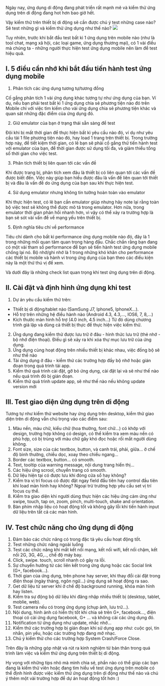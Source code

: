 Ngày nay, ứng dụng di động đang phát triển rất mạnh mẽ và kiểm thử ứng dụng trên di động đang hot hơn bao giờ hết.

Vậy kiểm thử trên thiết bị di động sẽ cần được chú ý test những case nào? Sẽ test những gì và kiểm thử ứng dụng như thế nào?
![](https://images.viblo.asia/3d59ee64-a158-4b6d-ac5a-565e4d03cd8e.jpg)

Tuy nhiên, trước khi bắt đầu test bất kì 1 ứng dụng trên mobile nào (như là tool chat, mạng xã hội, các loại game, ứng dụng thương mại), có 1 vài điều mà chúng ta - những người thực hiện test ứng dụng mobile nên làm để test hiệu quả.
## I. 5 điều cần nhớ khi bắt đầu tiến hành test ứng dụng mobile
1. Phân tích các ứng dụng tương tự/tương đồng

Cố gắng phân tích 1 vài ứng dụng khác tương tự như ứng dụng của bạn. Ví dụ, nếu bạn phải test bất kì 1 ứng dụng chia sẻ phương tiện nào đó trên Mobile chỉ với việc tìm kiếm cho vài ứng dụng chia sẻ phương tiện khác và quan sát những đặc điểm của ứng dụng đó.

2. Giữ emulator của bạn ở trạng thái sẵn sàng để test

Đôi khi bị mất thời gian để thực hiện bất kì yêu cầu nào đó, ví dụ như yêu cầu tải 1 file phương tiện nào đó, hay load 1 trang trên thiết bị. Trong trường hợp này, để tiết kiệm thời gian, có lẽ bạn sẽ phải cố gắng thử tiến hành test với emulator của bạn, để thời gian được sử dụng tối đa, và giảm thiểu tổng số thời gian cho việc test.

3. Phân tích thiết bị liên quan tới các vấn đề

Khi được trang bị, phân tích xem đâu là thiết bị có liên quan tới các vấn đề được biết đến. Việc này giúp bạn hiểu được đâu là vấn đề liên quan tới thiết bị và đâu là vấn đề do ứng dụng của bạn sau khi thực hiện test.

4. Sử dụng emulator nhưng không tin tưởng hoàn toàn vào emulator

Khi thực hiện test, có lẽ bạn cần emulator giúp nhưng hãy note lại rằng toàn bộ việc test sẽ không thể được mô tả trong emulator. Hơn nữa, trong emulator thời gian phản hồi nhanh hơn, vì vậy có thể xảy ra trường hợp là bạn sẽ sót vài vấn đề về mạng yếu trên thiết bị.

5. Định nghĩa tiêu chí về performance

Tiêu chí dành cho bất kì performance ứng dụng mobile nào đó, đây là 1 trong những mối quan tâm quan trọng hàng đầu. Chắc chắn rằng bạn đang có một vài tham số performance để bạn sẽ tiến hành test ứng dụng mobile chống lại nó. Bộ nhớ/ghi nhớ là 1 trong những khó khăn cho performance các thiết bị mobile và hành vi trong ứng dụng của bạn theo các điều kiện này là một thứ thú vị để xem.

Và dưới đây là những check list quan trọng khi test ứng dụng trên di động.

## II.  Cài đặt và định hình ứng dụng khi test 
1.  Dự án yêu cầu kiểm thử trên:
 + Thiết bị di động/tablet nào (SamSung J7, Iphone5, IphoneX...).
 + Hỗ trợ trên những hệ điều hành nào (Android 4.3, 4.3,..., IOS6, 7, 8,...)
 + Kích thước màn hình hỗ trợ (4.0 inch, 4.5 inch...)
 Từ đó dùng chương trình giả lập và dùng cả thiết bị thực để thực hiện việc kiểm thử.
2. Ứng dụng đang kiểm thử được lưu trữ ở đâu - hình thức lưu trữ (thẻ nhớ - bộ nhớ điện thoại).
Điều gì sẽ xảy ra khi xóa thự mục lưu trữ của ứng dụng.
3. Ứng dụng cùng hoạt động trên nhiều thiết bị khác nhau, việc đồng bộ sẽ như thế nào
4. Tải ứng dụng ở đâu - kiểm thử các trường hợp đầy bộ nhớ hoặc gián đoạn trong quá trình tải app.
5. Kiểm thử quá trình cài đặt, gỡ bỏ ứng dụng, cài đặt lại và sẽ như thế nào nếu quá trình đó bị gián đoạn.
6. Kiểm thử quá trình update app, sẽ như thế nào nếu không update version mới
## III. Test giao diện ứng dụng trên di động
Tương tự như kiểm thử website hay ứng dụng trên desktop, kiểm thử giao diện trên di động vẫn chú trọng vào các điểm sau:
1. Màu nền, màu chữ, kiểu chữ (hoa thường, font chữ...) có khớp với design, trường hợp không có design, có thể kiểm tra xem màu nền có phù hợp, có bị trùng với màu chữ gây khó đọc hoặc rối mắt người dùng không.
2. Font size, size của các textbox, button, và canh trái, phải, giữa... ở chế độ bình thường, chiều dọc, xoay theo chiều ngang...
3. Border các textbox, button... có smooth.
4. Text, tooltip của warning message, nội dung trang hiển thị...
5. Các hiệu ứng scrool, chuyển trang có smooth.
6. Dữ liệu hiện tại có được lưu khi đóng cửa sổ hay không?
7. Kiểm tra vị trí focus có được đặt ngay field đầu tiên hay control đầu tiên khi load màn hình hay không? Ngoại trừ trường hợp yêu cầu set vị trí focus cụ thể.
8. Kiểm tra giao diện khi người dùng thực hiện các hiệu ứng cảm ứng như swipe, touch, tap on, zoom, pinch, multi-touch, shake and orientation.
9. Bàn phím nhập liệu có hoạt động tốt và không gây lỗi khi tiến hành input dữ liệu trên tất cả các màn hình.
## IV. Test chức năng cho ứng dụng di động
1. Đảm bảo các chức năng có trong đặc tả yêu cầu hoạt động tốt.
2. Test những chức năng ngoài luồng
3. Test các chức năng khi mất kết nối mạng, kết nối wifi, kết nối chậm, kết nối 2G, 3G, 4G,.., chế độ máy bay.
4. Click, swipe. touch, scroll nhanh có gây ra lỗi.
5. Sự chuyển hướng từ các liên kết trong ứng dụng hoặc các Social link (G+, facebook...).
6. Thời gian của ứng dụng, trên phone hay server, khi thay đổi cài đặt trong điện thoại (ngày tháng, ngôn ngữ...) ứng dụng sẽ hoạt động ra sao.
7. Get dữ liệu từ server khi ở chế độ background running, khóa màn hình hay listen.
8. Kiểm tra sự động bộ dữ liệu khi đăng nhập nhiều thiết bị (desktop, tablet, moblie, web).
9. Test camera nếu có trong ứng dụng (chụp ảnh, lưu trữ...).
10. Nội dung, hình ảnh có hiển thị tốt khi chia sẻ trên G+, facebook..., điện thoại có cài ứng dụng facebook, G+ ... và không cài các ứng dụng đó.
11. Notification từ ứng dụng như update, nhắc nhở...
12. Kiểm thử các trường hợp bị gián đoạn khi sử dụng app như: cuộc gọi, tin nhắn, pin yếu, hoặc các trường hợp đang mở nhạc.
13. Chú ý kiểm thử cho các trường hợp System Crash/Force Close.

Trên đây là những góp nhặt và rút ra kinh nghiệm từ bản thân trong quá trình làm việc và kiểm thử ứng dụng trên thiết bị di động.

Hy vọng với những tips nhỏ mà mình chia sẻ, phần nào có thể giúp các bạn đang là kiểm thử viên hoặc đang tìm hiểu về test ứng dụng trên mobile có thể định hình được việc kiểm thử ứng dụng trên di động như thế nào và chú ý thêm một vài trường hợp để dự án hoạt động tốt hơn  :)